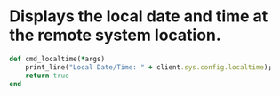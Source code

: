 # Displays the local date and time at the remote system location.

```ruby
def cmd_localtime(*args)
    print_line("Local Date/Time: " + client.sys.config.localtime);
    return true
end
```